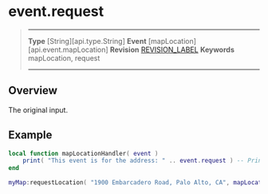 
# event.request

> --------------------- ------------------------------------------------------------------------------------------
> __Type__              [String][api.type.String]
> __Event__             [mapLocation][api.event.mapLocation]
> __Revision__          [REVISION_LABEL](REVISION_URL)
> __Keywords__          mapLocation, request
> --------------------- ------------------------------------------------------------------------------------------

## Overview

The original input.

## Example
 
``````lua
local function mapLocationHandler( event )
    print( "This event is for the address: " .. event.request ) -- Prints "1900 Embarcadero Road, Palo Alto, CA"
end

myMap:requestLocation( "1900 Embarcadero Road, Palo Alto, CA", mapLocationHandler )
``````

